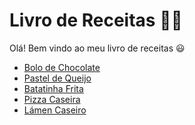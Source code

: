 # Livro de Receitas :man_cook:



Olá! Bem vindo ao meu livro de receitas :smiley:

- [Bolo de Chocolate](https://github.com/JM-2/livro-receitas/blob/master/receitas/bolo_chocolate.md)
- [Pastel de Queijo](https://github.com/JM-2/Livro-Receitas/blob/master/receitas/pastel_queijo.md)
- [Batatinha Frita](https://github.com/JM-2/Livro-Receitas/blob/master/receitas/batata_frita.md)
- [Pizza Caseira]()
- [Lámen Caseiro]()
